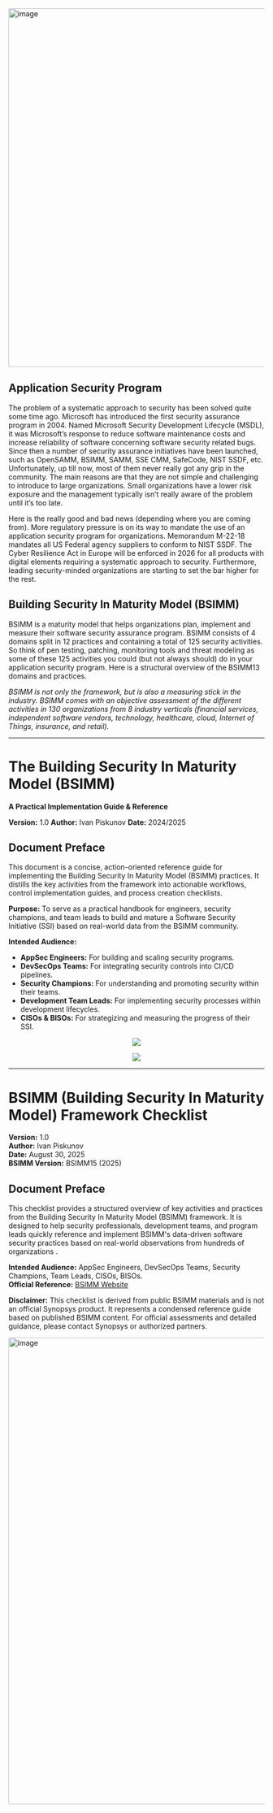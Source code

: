 
<img width="1536" height="706" alt="image" src="https://github.com/user-attachments/assets/443f820c-4127-4f98-9032-f94a4f9561e7" />

## Application Security Program
The problem of a systematic approach to security has been solved quite some time ago. Microsoft has introduced the first security assurance program in 2004. Named Microsoft Security Development Lifecycle (MSDL), it was Microsoft’s response to reduce software maintenance costs and increase reliability of software concerning software security related bugs. Since then a number of security assurance initiatives have been launched, such as OpenSAMM, BSIMM, SAMM, SSE CMM, SafeCode, NIST SSDF, etc. Unfortunately, up till now, most of them never really got any grip in the community. The main reasons are that they are not simple and challenging to introduce to large organizations. Small organizations have a lower risk exposure and the management typically isn’t really aware of the problem until it’s too late.

Here is the really good and bad news (depending where you are coming from). More regulatory pressure is on its way to mandate the use of an application security program for organizations. Memorandum M-22-18 mandates all US Federal agency suppliers to conform to NIST SSDF. The Cyber Resilience Act in Europe will be enforced in 2026 for all products with digital elements requiring a systematic approach to security. Furthermore, leading security-minded organizations are starting to set the bar higher for the rest.

## Building Security In Maturity Model (BSIMM)
BSIMM is a maturity model that helps organizations plan, implement and measure their software security assurance program. BSIMM consists of 4 domains split in 12 practices and containing a total of 125 security activities. So think of pen testing, patching, monitoring tools and threat modeling as some of these 125 activities you could (but not always should) do in your application security program. Here is a structural overview of the BSIMM13 domains and practices.

_BSIMM is not only the framework, but is also a measuring stick in the industry. BSIMM comes with an objective assessment of the different activities in 130 organizations from 8 industry verticals (financial services, independent software vendors, technology, healthcare, cloud, Internet of Things, insurance, and retail)._

-------
# The Building Security In Maturity Model (BSIMM)
**A Practical Implementation Guide & Reference**

**Version:** 1.0
**Author:** Ivan Piskunov
**Date:** 2024/2025

## Document Preface

This document is a concise, action-oriented reference guide for implementing the Building Security In Maturity Model (BSIMM) practices. It distills the key activities from the framework into actionable workflows, control implementation guides, and process creation checklists.

**Purpose:** To serve as a practical handbook for engineers, security champions, and team leads to build and mature a Software Security Initiative (SSI) based on real-world data from the BSIMM community.

**Intended Audience:**
*   **AppSec Engineers:** For building and scaling security programs.
*   **DevSecOps Teams:** For integrating security controls into CI/CD pipelines.
*   **Security Champions:** For understanding and promoting security within their teams.
*   **Development Team Leads:** For implementing security processes within development lifecycles.
*   **CISOs & BISOs:** For strategizing and measuring the progress of their SSI.

   <p align="center">
  <img src="https://github.com/user-attachments/assets/5265401b-bbe2-4c33-a27e-6adc5e61b2a7" />
</p>

   <p align="center">
  <img src="https://github.com/user-attachments/assets/114e483a-6398-48ed-9cee-13befa789490" />
</p>

-------
# BSIMM (Building Security In Maturity Model) Framework Checklist
**Version:** 1.0  
**Author:** Ivan Piskunov  
**Date:** August 30, 2025  
**BSIMM Version:** BSIMM15 (2025)   

## Document Preface  
This checklist provides a structured overview of key activities and practices from the Building Security In Maturity Model (BSIMM) framework. It is designed to help security professionals, development teams, and program leads quickly reference and implement BSIMM's data-driven software security practices based on real-world observations from hundreds of organizations .  

**Intended Audience:** AppSec Engineers, DevSecOps Teams, Security Champions, Team Leads, CISOs, BISOs.  
**Official Reference:** [BSIMM Website](https://www.bsimm.com/)   

**Disclaimer:** This checklist is derived from public BSIMM materials and is not an official Synopsys product. It represents a condensed reference guide based on published BSIMM content. For official assessments and detailed guidance, please contact Synopsys or authorized partners.  

<img width="1316" height="919" alt="image" src="https://github.com/user-attachments/assets/fcf48976-af0a-4941-a6e6-0cfaaeba6724" />


